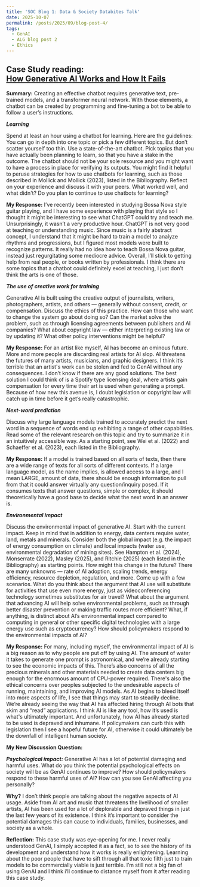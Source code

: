 ```yaml
---
title: 'SOC Blog 1: Data & Society Databites Talk'
date: 2025-10-07
permalink: /posts/2025/09/blog-post-4/
tags:
  - GenAI
  - ALG blog post 2
  - Ethics
---
```


**Case Study reading:**  
[How Generative AI Works and How It Fails](https://mit-serc.pubpub.org/pub/f3o5mpn6/release/1?readingCollection=3a6c54f1)
---

**Summary:**
Creating an effective chatbot requires generative text, pre-trained models, and a transformer neural network. With those elements, a chatbot can be created by programming and fine-tuning a bot to be able to follow a user’s instructions.

***Learning***

Spend at least an hour using a chatbot for learning. Here are the guidelines:
You can go in depth into one topic or pick a few different topics. But don’t scatter yourself too thin.
Use a state-of-the-art chatbot.
Pick topics that you have actually been planning to learn, so that you have a stake in the outcome.
The chatbot should not be your sole resource and you might want to have a process in place for verifying its outputs.
You might find it helpful to peruse strategies for how to use chatbots for learning, such as those described in Mollick and Mollick (2023), listed in the Bibliography.
Reflect on your experience and discuss it with your peers. What worked well, and what didn't? Do you plan to continue to use chatbots for learning?

**My Response:**
I’ve recently been interested in studying Bossa Nova style guitar playing, and I have some experience with playing that style so I thought it might be interesting to see what ChatGPT could try and teach me. Unsurprisingly, it wasn’t a very productive hour. ChatGPT is not very good at teaching or understanding music. Since music is a fairly abstract concept, I understand that it might be hard to train a model to analyze rhythms and progressions, but I figured most models were built to recognize patterns. It really had no idea how to teach Bossa Nova guitar, instead just regurgitating some mediocre advice. Overall, I’ll stick to getting help from real people, or books written by professionals. I think there are some topics that a chatbot could definitely excel at teaching, I just don’t think the arts is one of those.

***The use of creative work for training***

Generative AI is built using the creative output of journalists, writers, photographers, artists, and others — generally without consent, credit, or compensation. Discuss the ethics of this practice.
How can those who want to change the system go about doing so? Can the market solve the problem, such as through licensing agreements between publishers and AI companies? What about copyright law — either interpreting existing law or by updating it? What other policy interventions might be helpful?

**My Response:**
For an artist like myself, AI has become an ominous future. More and more people are discarding real artists for AI slop. AI threatens the futures of many artists, musicians, and graphic designers. I think it’s terrible that an artist's work can be stolen and fed to GenAI without any consequences. I don’t know if there are any good solutions. The best solution I could think of is a Spotify type licensing deal, where artists gain compensation for every time their art is used when generating a prompt. Because of how new this avenue is, I doubt legislation or copyright law will catch up in time before it get’s really catastrophic.

***Next-word prediction***

Discuss why large language models trained to accurately predict the next word in a sequence of words end up exhibiting a range of other capabilities. Read some of the relevant research on this topic and try to summarize it in an intuitively accessible way. As a starting point, see Wei et al. (2022) and Schaeffer et al. (2023), each listed in the Bibliography.

**My Response:**
If a model is trained based on all sorts of texts, then there are a wide range of texts for all sorts of different contexts. If a large language model, as the name implies, is allowed access to a large, and I mean LARGE, amount of data, there should be enough information to pull from that it could answer virtually any question/inquiry posed. If it consumes texts that answer questions, simple or complex, it should theoretically have a good base to decide what the next word in an answer is.

***Environmental impact***

Discuss the environmental impact of generative AI.
Start with the current impact. Keep in mind that in addition to energy, data centers require water, land, metals and minerals. Consider both the global impact (e.g. the impact of energy consumption on climate) and local impacts (water use, environmental degradation of mining sites). See Hampton et al. (2024), Monserrate (2022), Masley (2025), and Ritchie (2025) (each listed in the Bibliography) as starting points.
How might this change in the future? There are many unknowns — rate of AI adoption, scaling trends, energy efficiency, resource depletion, regulation, and more. Come up with a few scenarios.
What do you think about the argument that AI use will substitute for activities that use even more energy, just as videoconferencing technology sometimes substitutes for air travel? What about the argument that advancing AI will help solve environmental problems, such as through better disaster prevention or making traffic routes more efficient?
What, if anything, is distinct about AI’s environmental impact compared to computing in general or other specific digital technologies with a large energy use such as cryptocurrency?
How should policymakers respond to the environmental impacts of AI?

**My Response:**
For many, including myself, the environmental impact of AI is a big reason as to why people are put off by using AI. The amount of water it takes to generate one prompt is astronomical, and we’re already starting to see the economic impacts of this. There’s also concerns of all the precious minerals and other materials needed to create data centers big enough for the enormous amount of CPU-power required. There's also the ethical concerns over peoples subjected to the undesirable aspects of running, maintaining, and improving AI models. As AI begins to bleed itself into more aspects of life, I see that things may start to steadily decline. We’re already seeing the way that AI has affected hiring through AI bots that skim and “read” applications. I think AI is like any tool, how it’s used is what's ultimately important. And unfortunately, how AI has already started to be used is depraved and inhumane. If policymakers can curb this with legislation then I see a hopeful future for AI, otherwise it could ultimately be the downfall of intelligent human society.

**My New Discussion Question:**

***Psychological impact:***
Generative AI has a lot of potential damaging and harmful uses. What do you think the potential psychological effects on society will be as GenAI continues to improve? How should policymakers respond to these harmful uses of AI? How can you see GenAI affecting you personally?

**Why?**
I don’t think people are talking about the negative aspects of AI usage. Aside from AI art and music that threatens the livelihood of smaller artists, AI has been used for a lot of deplorable and depraved things in just the last few years of its existence. I think it’s important to consider the potential damages this can cause to individuals, families, businesses, and society as a whole.

**Reflection:**
This case study was eye-opening for me. I never really understood GenAI, I simply accepted it as a fact, so to see the history of its development and understand how it works is really enlightening. Learning about the poor people that have to sift through all that toxic filth just to train models to be commercially viable is just terrible. I’m still not a big fan of using GenAI and I think i’ll continue to distance myself from it after reading this case study.
